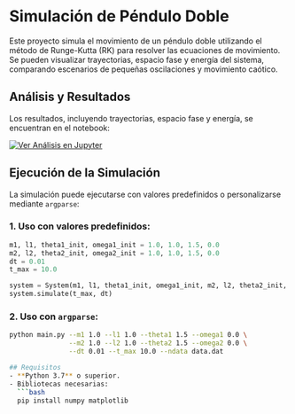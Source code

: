 # Simulación de Péndulo Doble

Este proyecto simula el movimiento de un péndulo doble utilizando el método de Runge-Kutta (RK) para resolver las ecuaciones de movimiento. Se pueden visualizar trayectorias, espacio fase y energía del sistema, comparando escenarios de pequeñas oscilaciones y movimiento caótico.


## Análisis y Resultados
Los resultados, incluyendo trayectorias, espacio fase y energía, se encuentran en el notebook:

[![Ver Análisis en Jupyter](https://raw.githubusercontent.com/jupyter/design/master/logos/Badges/nbviewer_badge.svg)](https://nbviewer.jupyter.org/github/isaultirado77/double-pendulum/blob/main/double_pendulum_analysis.ipynb)

## Ejecución de la Simulación

La simulación puede ejecutarse con valores predefinidos o personalizarse mediante `argparse`:

### 1. Uso con valores predefinidos:
```python
m1, l1, theta1_init, omega1_init = 1.0, 1.0, 1.5, 0.0
m2, l2, theta2_init, omega2_init = 1.0, 1.0, 1.5, 0.0
dt = 0.01
t_max = 10.0

system = System(m1, l1, theta1_init, omega1_init, m2, l2, theta2_init, omega2_init)
system.simulate(t_max, dt)
```

### 2. Uso con `argparse`:
```bash
python main.py --m1 1.0 --l1 1.0 --theta1 1.5 --omega1 0.0 \
               --m2 1.0 --l2 1.0 --theta2 1.5 --omega2 0.0 \
               --dt 0.01 --t_max 10.0 --ndata data.dat

## Requisitos
- **Python 3.7** o superior.
- Bibliotecas necesarias:
  ```bash
  pip install numpy matplotlib
  ```
